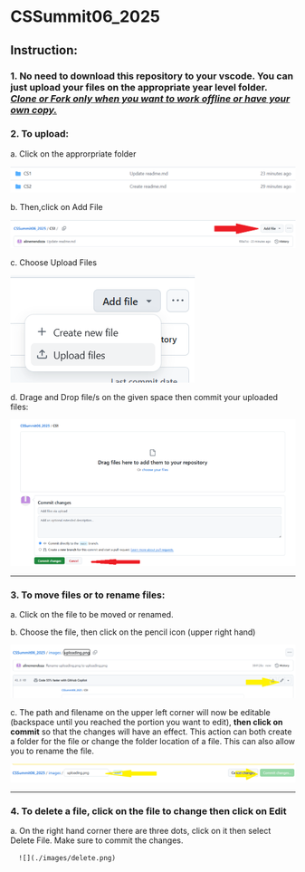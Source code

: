 # CSSummit06_2025
## Instruction:
### 1. No need to download this repository to your vscode. You can **just upload your files** on the appropriate year level folder. <ins>*Clone or Fork only when you want to work offline or have your own copy.*</ins>
### 2. To upload:

   a. Click on the approrpriate folder
   
   ![](./images/folders.png)
   
   b. Then,click on Add File

   ![](./images/addfile.png)

   c. Choose Upload Files

   ![](./images/uploadfile.png)

   d. Drage and Drop file/s on the given space then commit your uploaded files:

   ![](./images/uploading.png)
   
--------------------------------------------------------------------------------------------------------------------------------------------------   

### 3. To move files or to rename files:

  a. Click on the file to be moved or renamed.
  
  b. Choose the file, then click on the pencil icon (upper right hand)

   ![](./images/edit.png)
   
  c. The path and filename on the upper left corner will now be editable (backspace until you reached the portion you want to edit), **then click on commit** so that the changes will have an effect. This action can both create a folder for the file or change the folder location of a file. This can also allow you to rename the file.
   
   ![](./images/changingfolder_filename.png)

--------------------------------------------------------------------------------------------------------------------------------------------------

### 4. To delete a file, click on the file to change then click on Edit

   a. On the right hand corner there are three dots, click on it then select Delete File. Make sure to commit the changes.
   
      ![](./images/delete.png)
